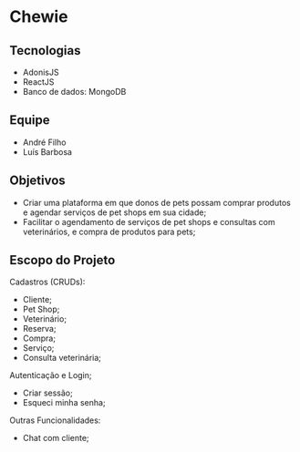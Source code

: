 Chewie
======

Tecnologias
-----------

* AdonisJS
* ReactJS
* Banco de dados: MongoDB

Equipe
------

* André Filho
* Luís Barbosa


Objetivos
---------

* Criar uma plataforma em que donos de pets possam comprar produtos e agendar serviços de pet shops em sua cidade;
* Facilitar o agendamento de serviços de pet shops e consultas com veterinários, e compra de produtos para pets;

Escopo do Projeto
-----------------

Cadastros (CRUDs): 

* Cliente;
* Pet Shop;
* Veterinário;
* Reserva;
* Compra;
* Serviço;
* Consulta veterinária; 

Autenticação e Login;

* Criar sessão;
* Esqueci minha senha;

Outras Funcionalidades:

* Chat com cliente;

